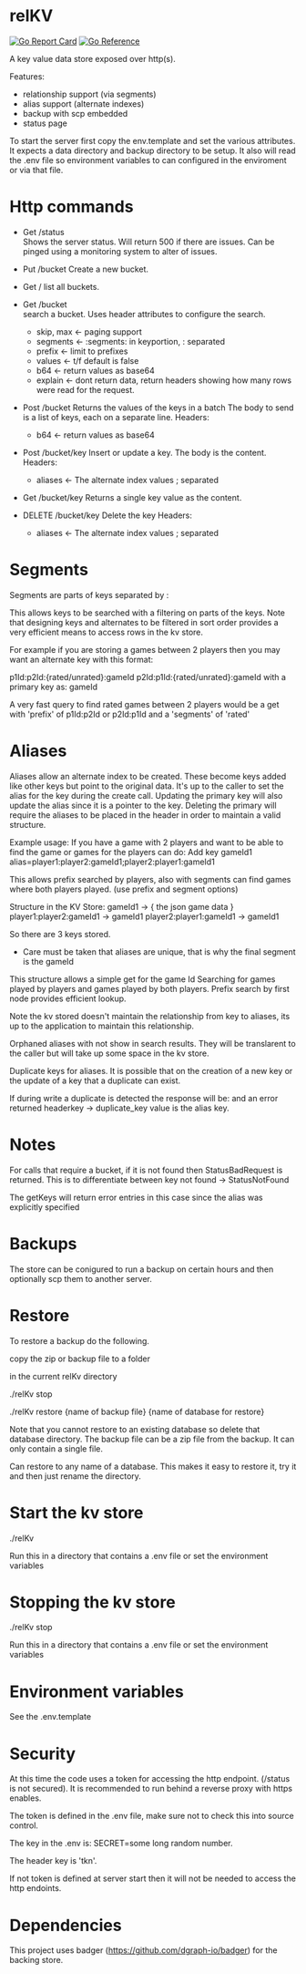 # relKV

[![Go Report Card](https://goreportcard.com/badge/github.com/samlotti/relKV)](https://goreportcard.com/report/github.com/samlotti/relKV)
[![Go Reference](https://pkg.go.dev/badge/github.com/samlotti/relKV.svg)](https://pkg.go.dev/github.com/samlotti/relKV)

A key value data store exposed over http(s).

Features:

- relationship support (via segments)
- alias support (alternate indexes)
- backup with scp embedded
- status page

To start the server first copy the env.template and set the various attributes. It expects a data directory and backup directory to be setup. It also will read the .env file so environment variables to can configured in the enviroment or via that file.

# Http commands

- Get /status  
  Shows the server status. Will return 500 if there are issues. Can be pinged using a monitoring system to alter of issues.
- Put /bucket
  Create a new bucket.
- Get /
  list all buckets.
- Get /bucket  
  search a bucket. Uses header attributes to configure the search.

  - skip, max <- paging support
  - segments <- :segments: in keyportion, : separated
  - prefix <- limit to prefixes
  - values <- t/f default is false
  - b64 <- return values as base64
  - explain <- dont return data, return headers showing how many rows were read for the request.

- Post /bucket
  Returns the values of the keys in a batch
  The body to send is a list of keys, each on a separate line.
  Headers:

  - b64 <- return values as base64

- Post /bucket/key
  Insert or update a key.
  The body is the content.
  Headers:

  - aliases <- The alternate index values ; separated

- Get /bucket/key
  Returns a single key value as the content.

- DELETE /bucket/key
  Delete the key
  Headers:
  - aliases <- The alternate index values ; separated

# Segments

Segments are parts of keys separated by :

This allows keys to be searched with a filtering on parts of the keys.
Note that designing keys and alternates to be filtered in sort order provides a very efficient means to access
rows in the kv store.

For example if you are storing a games between 2 players then you may want an alternate key with this format:

p1Id:p2Id:{rated/unrated}:gameId
p2Id:p1Id:{rated/unrated}:gameId
with a primary key as:
gameId

A very fast query to find rated games between 2 players would be a get with 'prefix' of p1Id:p2Id or p2Id:p1Id and a 'segments' of 'rated'

# Aliases

Aliases allow an alternate index to be created. These become keys added like other keys but point to the original
data. It's up to the caller to set the alias for the key during the create call. Updating the primary key will
also update the alias since it is a pointer to the key. Deleting the primary will require the aliases to be placed in
the header in order to maintain a valid structure.

Example usage: If you have a game with 2 players and want to be able to find the game or games for the players can do:
Add key gameId1
alias=player1:player2:gameId1;player2:player1:gameId1

This allows prefix searched by players, also with segments can find games where both players played. (use prefix and segment options)

Structure in the KV Store:
gameId1 -> { the json game data }
player1:player2:gameId1 -> gameId1
player2:player1:gameId1 -> gameId1

So there are 3 keys stored.

- Care must be taken that aliases are unique, that is why the final segment is the gameId

This structure allows a simple get for the game Id
Searching for games played by players and
games played by both players.
Prefix search by first node provides efficient lookup.

Note the kv stored doesn't maintain the relationship from key to aliases, its up to the application
to maintain this relationship.

Orphaned aliases with not show in search results. They will be translarent to the caller but will take up some space in the kv store.

Duplicate keys for aliases.
It is possible that on the creation of a new key or the update of a key that a duplicate can exist.

If during write a duplicate is detected the response will be:
and an error returned headerkey -> duplicate_key value is the alias key.

# Notes

For calls that require a bucket, if it is not found then StatusBadRequest is returned.
This is to differentiate between key not found -> StatusNotFound

The getKeys will return error entries in this case since the alias was explicitly specified

# Backups

The store can be conigured to run a backup on certain hours and then optionally scp them to another server.

# Restore

To restore a backup do the following.

copy the zip or backup file to a folder

in the current relKv directory

./relKv stop

./relKv restore {name of backup file} {name of database for restore}

Note that you cannot restore to an existing database so delete that database directory.
The backup file can be a zip file from the backup. It can only contain a single file.

Can restore to any name of a database. This makes it easy to restore it, try it and then just rename the directory.

# Start the kv store

./relKv

Run this in a directory that contains a .env file or set the environment variables

# Stopping the kv store

./relKv stop

Run this in a directory that contains a .env file or set the environment variables

# Environment variables

See the .env.template

# Security

At this time the code uses a token for accessing the http endpoint. (/status is not secured). It is recommended to run behind a reverse proxy with https enables.

The token is defined in the .env file, make sure not to check this into source control.

The key in the .env is:
SECRET=some long random number.

The header key is 'tkn'.

If not token is defined at server start then it will not be needed to access the http endoints.

# Dependencies

This project uses badger (https://github.com/dgraph-io/badger) for the backing store.
